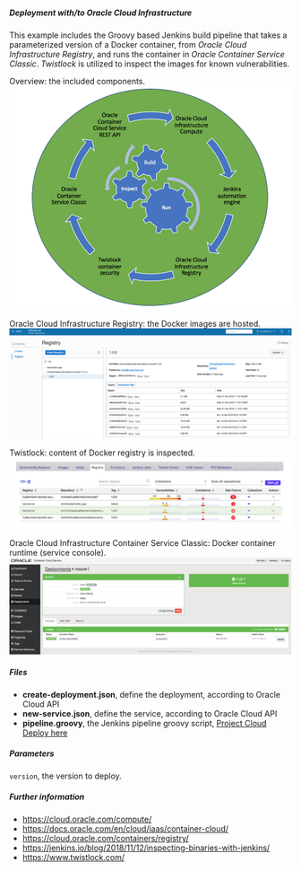 
##### Deployment with/to Oracle Cloud Infrastructure

This example includes the Groovy based Jenkins build pipeline that takes a parameterized version of a Docker container, from *Oracle Cloud Infrastructure Registry*, and runs the container in *Oracle Container Service Classic*. 
*Twistlock* is utilized to inspect the images for known vulnerabilities.

Overview: the included components.
![DevOps cycle](pics/cycle.png) 

Oracle Cloud Infrastructure Registry: the Docker images are hosted.
![Image registry](pics/registry.png)

Twistlock: content of Docker registry is inspected.  
![Container inspection](pics/inspect.png) 

Oracle Cloud Infrastructure Container Service Classic: Docker container runtime (service console).
![Container runtime](pics/container.png)  

##### Files
* **create-deployment.json**, define the deployment, according to Oracle Cloud API  
* **new-service.json**, define the service, according to Oracle Cloud API
* **pipeline.groovy**, the Jenkins pipeline groovy script, [Project Cloud Deploy here](http://129.213.104.3:8080/jenkins/blue/organizations/jenkins/pipelines/)

##### Parameters
`version`, the version to deploy.

##### Further information
* https://cloud.oracle.com/compute/
* https://docs.oracle.com/en/cloud/iaas/container-cloud/
* https://cloud.oracle.com/containers/registry/
* https://jenkins.io/blog/2018/11/12/inspecting-binaries-with-jenkins/
* https://www.twistlock.com/
